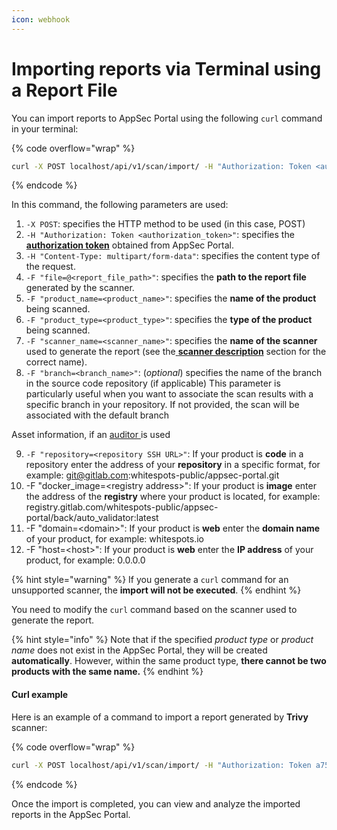 ```yaml
---
icon: webhook
---
```


# Importing reports via Terminal using a Report File

You can import reports to AppSec Portal using the following `curl` command in your terminal:

{% code overflow="wrap" %}
```bash
curl -X POST localhost/api/v1/scan/import/ -H "Authorization: Token <authorization_token>" -H "Content-Type: multipart/form-data" -F "file=@<report_file_path>" -F "product_name=<product_name>" -F "product_type=<product_type>" -F "scanner_name=<scanner_name>" -F "branch=<branch_name>" -F "repository=<repository SSH URL>" -F "docker_image=<registry address>" -F "domain=<domain>" -F "host=<host>"
```
{% endcode %}

In this command, the following parameters are used:

1. `-X POST`: specifies the HTTP method to be used (in this case, POST)
2. `-H "Authorization: Token <authorization_token>"`: specifies the [**authorization token**](./#authorization-token) obtained from AppSec Portal.
3. `-H "Content-Type: multipart/form-data"`: specifies the content type of the request.
4. `-F "file=@<report_file_path>"`: specifies the **path to the report file** generated by the scanner.
5. `-F "product_name=<product_name>"`: specifies the **name of the product** being scanned.
6. `-F "product_type=<product_type>"`: specifies the **type of the product** being scanned.
7. `-F "scanner_name=<scanner_name>"`: specifies the **name of the scanner** used to generate the report (see the[ **scanner description**](../scanner-description/) section for the correct name).
8. `-F "branch=<branch_name>"`: (_optional_) specifies the name of the branch in the source code repository (if applicable) This parameter is particularly useful when you want to associate the scan results with a specific branch in your repository. If not provided, the scan will be associated with the default branch

Asset information, if an [auditor ](broken-reference)is used

9. `-F "repository=<repository SSH URL>"`: If your product is **code** in a repository enter the address of your **repository** in a specific format, for example: git@gitlab.com:whitespots-public/appsec-portal.git
10. &#x20;-F "docker\_image=\<registry address>": If your product is **image** enter the address of the **registry** where your product is located, for example: registry.gitlab.com/whitespots-public/appsec-portal/back/auto\_validator:latest
11. -F "domain=\<domain>": If your product is **web** enter the **domain name** of your product, for example: whitespots.io
12. -F "host=\<host>": If your product is **web** enter the **IP address** of your product, for example: 0.0.0.0

{% hint style="warning" %}
If you generate a `curl` command for an unsupported scanner, the **import will not be executed**.
{% endhint %}

You need to modify the `curl` command based on the scanner used to generate the report.

{% hint style="info" %}
Note that if the specified _product type_ or _product name_ does not exist in the AppSec Portal, they will be created **automatically**. However, within the same product type, **there cannot be two products with the same name.**
{% endhint %}

#### Curl example

Here is an example of a command to import a report generated by **Trivy** scanner:

{% code overflow="wrap" %}
```bash
curl -X POST localhost/api/v1/scan/import/ -H "Authorization: Token a75bb26171cf391671e67b128bfc8ae1c779ff7b" -H "Content-Type: multipart/form-data" -F "file=@./trivy-code.json" -F "product_name=Product1" -F "product_type=Application" -F "scanner_name=Trivy Scan" -F "branch=dev" -F "repository=git@gitlab.com:whitespots-public/appsec-portal.git"
```
{% endcode %}

Once the import is completed, you can view and analyze the imported reports in the AppSec Portal.
